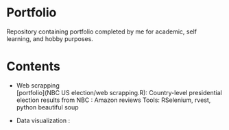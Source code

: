 # Portfolio
Repository containing portfolio completed by me for academic, self learning, and hobby purposes. 
# Contents
- Web scrapping \
[portfolio](NBC US election/web scrapping.R): Country-level presidential election results from NBC
: Amazon reviews
Tools: RSelenium, rvest, python beautiful soup

- Data visualization 
: 
